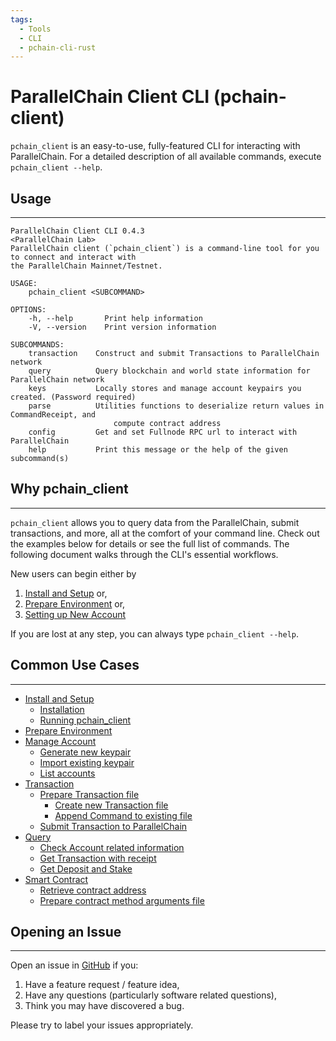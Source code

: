 ```yaml
---
tags:
  - Tools
  - CLI
  - pchain-cli-rust
---
```


# ParallelChain Client CLI (pchain-client)

`pchain_client` is an easy-to-use, fully-featured CLI for interacting with ParallelChain. 
For a detailed description of all available commands, execute `pchain_client --help`. 

## Usage 
---

```terminal
ParallelChain Client CLI 0.4.3
<ParallelChain Lab>
ParallelChain client (`pchain_client`) is a command-line tool for you to connect and interact with
the ParallelChain Mainnet/Testnet.

USAGE:
    pchain_client <SUBCOMMAND>

OPTIONS:
    -h, --help       Print help information
    -V, --version    Print version information

SUBCOMMANDS:
    transaction    Construct and submit Transactions to ParallelChain network
    query          Query blockchain and world state information for ParallelChain network
    keys           Locally stores and manage account keypairs you created. (Password required)
    parse          Utilities functions to deserialize return values in CommandReceipt, and
                       compute contract address
    config         Get and set Fullnode RPC url to interact with ParallelChain
    help           Print this message or the help of the given subcommand(s)
```

## Why pchain_client
---

`pchain_client` allows you to query data from the ParallelChain, submit transactions, and more, all at the comfort of your command line.
Check out the examples below for details or see the full list of commands. The following document walks through the CLI's essential workflows. 

New users can begin either by 

1. [Install and Setup](./install_and_setup.md) or,
2. [Prepare Environment](../../getting_started/prepare_env.md) or,
3. [Setting up New Account](./manage_account.md)


If you are lost at any step, you can always type `pchain_client --help`.

<!-- START doctoc generated TOC please keep comment here to allow auto update -->
<!-- DON'T EDIT THIS SECTION, INSTEAD RE-RUN doctoc TO UPDATE -->

## Common Use Cases
---

- [Install and Setup](https://github.com/parallelchain-io/pchain-client-cli#install-and-setup)
  - [Installation](https://github.com/parallelchain-io/pchain-client-cli#installation)
  - [Running pchain_client](https://github.com/parallelchain-io/pchain-client-cli#running-pchain_client)
- [Prepare Environment](https://github.com/parallelchain-io/pchain-client-cli#prepare-environment)
- [Manage Account](https://github.com/parallelchain-io/pchain-client-cli#manage-account)
  - [Generate new keypair](https://github.com/parallelchain-io/pchain-client-cli#generate-new-keypair)
  - [Import existing keypair](https://github.com/parallelchain-io/pchain-client-cli#import-existing-keypair)
  - [List accounts](https://github.com/parallelchain-io/pchain-client-cli#list-accounts)
- [Transaction](https://github.com/parallelchain-io/pchain-client-cli#transaction)
  - [Prepare Transaction file](https://github.com/parallelchain-io/pchain-client-cli#prepare-transaction-file)
    - [Create new Transaction file](https://github.com/parallelchain-io/pchain-client-cli#create-new-transaction-file)
    - [Append Command to existing file](https://github.com/parallelchain-io/pchain-client-cli#append-command-to-existing-file)
  - [Submit Transaction to ParallelChain](https://github.com/parallelchain-io/pchain-client-cli#submit-transaction-to-parallelchain)
- [Query](https://github.com/parallelchain-io/pchain-client-cli#query)
  - [Check Account related information](https://github.com/parallelchain-io/pchain-client-cli#check-account-related-information)
  - [Get Transaction with receipt](https://github.com/parallelchain-io/pchain-client-cli#get-transaction-with-receipt)
  - [Get Deposit and Stake](https://github.com/parallelchain-io/pchain-client-cli#get-deposit-and-stake)
- [Smart Contract](https://github.com/parallelchain-io/pchain-client-cli#smart-contract)
  - [Retrieve contract address](https://github.com/parallelchain-io/pchain-client-cli#retrieve-contract-address)
  - [Prepare contract method arguments file](https://github.com/parallelchain-io/pchain-client-cli#prepare-contract-method-arguments-file)

## Opening an Issue
---

Open an issue in [GitHub](https://github.com/parallelchain-io/pchain-client-cli/issues) if you:

1. Have a feature request / feature idea,
2. Have any questions (particularly software related questions),
3. Think you may have discovered a bug.

Please try to label your issues appropriately.
